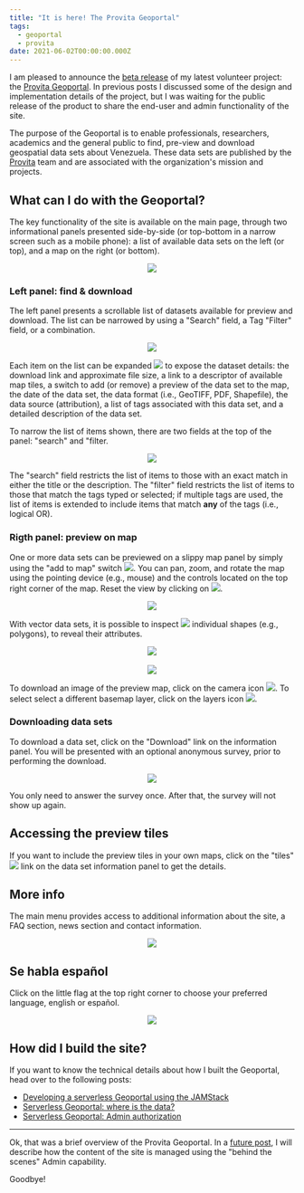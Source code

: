 ```yaml
---
title: "It is here! The Provita Geoportal"
tags:
  - geoportal
  - provita
date: 2021-06-02T00:00:00.000Z
---
```


I am pleased to announce the [beta release](https://www.provita.org.ve/noticias/provita-lanzo-el-geoportal-un-site-que-ofrece-informacion-geoespacial-y-ambiental-de-venezuela) of my latest volunteer project: the [Provita Geoportal](https://geoportal.provita.org.ve/en/). In previous posts I discussed some of the design and implementation details of the project, but I was waiting for the public release of the product to share the end-user and admin functionality of the site.

The purpose of the Geoportal is to enable professionals, researchers, academics and the general public to find, pre-view and download geospatial data sets about Venezuela. These data sets are published by the [Provita](https://www.provita.org.ve/) team and are associated with the organization's mission and projects.

<!--more-->

## What can I do with the Geoportal?

The key functionality of the site is available on the main page, through two informational panels presented side-by-side (or top-bottom in a narrow screen such as a mobile phone): a list of available data sets on the left (or top), and a map on the right (or bottom).

<p align="center">
  <a href="https://geoportal.provita.org.ve/en/"><img src="/images/uploads/geoportal-main.png"/></a>
</p>

### Left panel: find & download

The left panel presents a scrollable list of datasets available for preview and download. The list can be narrowed by using a "Search" field, a Tag "Filter" field, or a combination.

<p align="center">
  <img src="/images/uploads/geoportal-left.png"/>
</p>

Each item on the list can be expanded ![](/images/uploads/geoportal-expand.png) to expose the dataset details: the download link and approximate file size, a link to a descriptor of available map tiles, a switch to add (or remove) a preview of the data set to the map, the date of the data set, the data format (i.e., GeoTIFF, PDF, Shapefile), the data source (attribution), a list of tags associated with this data set, and a detailed description of the data set.

To narrow the list of items shown, there are two fields at the top of the panel: "search" and "filter.

<p align="center">
  <img src="/images/uploads/geoportal-search-filter.png"/>
</p>

The "search" field restricts the list of items to those with an exact match in either the title or the description. The "filter" field restricts the list of items to those that match the tags typed or selected; if multiple tags are used, the list of items is extended to include items that match **any** of the tags (i.e., logical OR).

### Rigth panel: preview on map

One or more data sets can be previewed on a slippy map panel by simply using the "add to map" switch ![](/images/uploads/geoportal-add-to-map.png). You can pan, zoom, and rotate the map using the pointing device (e.g., mouse) and the controls located on the top right corner of the map. Reset the view by clicking on ![](/images/uploads/geoportal-reset-view.png).

<p align="center">
  <img src="/images/uploads/geoportal-right.png"/>
</p>

With vector data sets, it is possible to inspect ![](/images/uploads/hand.png) individual shapes (e.g., polygons), to reveal their attributes.

<p align="center">
  <img src="/images/uploads/geoportal-attr-1.png"/>
  <br><br>
  <img src="/images/uploads/geoportal-attr-2.png"/>
</p>

To download an image of the preview map, click on the camera icon ![](/images/uploads/camera.svg). To select select a different  basemap layer, click on the layers icon ![](/images/uploads/layers.svg).

### Downloading data sets

To download a data set, click on the "Download" link on the information panel. You will be presented with an optional anonymous survey, prior to performing the download.

<p align="center">
  <img src="/images/uploads/geoportal-survey.png"/>
</p>

You only need to answer the survey once. After that, the survey will not show up again.

## Accessing the preview tiles

If you want to include the preview tiles in your own maps, click on the "tiles" ![](/images/uploads/geoportal-tiles-link.png) link on the data set information panel to get the details.

## More info

The main menu provides access to additional information about the site, a FAQ section, news section and contact information.

<p align="center">
  <img src="/images/uploads/geoportal-menu.png"/>
</p>

## Se habla español

Click on the little flag at the top right corner to choose your preferred language, english or español.

<p align="center">
  <img src="/images/uploads/geoportal-lang.png"/>
</p>

## How did I build the site?

If you want to know the technical details about how I built the Geoportal, head over to the following posts:

* [Developing a serverless Geoportal using the JAMStack](https://morinricardo.com/post/2020-10-25-geoportal/)
* [Serverless Geoportal: where is the data?](https://morinricardo.com/post/2021-01-10-geoportal-data/)
* [Serverless Geoportal: Admin authorization](https://morinricardo.com/post/2021-01-25-geoportal-auth/)

---

Ok, that was a brief overview of the Provita Geoportal. In a [future post](/post/2021-07-15-geoportal-provita-admin/), I will describe how the content of the site is managed using the "behind the scenes" Admin capability.

Goodbye!
